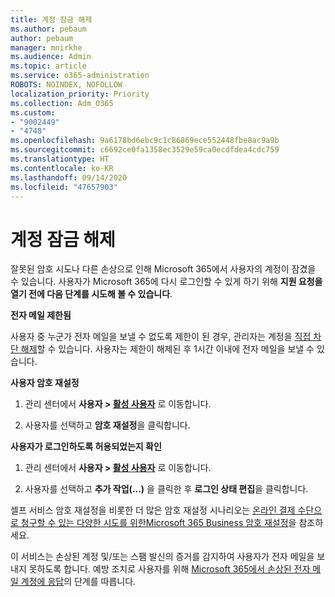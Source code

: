 ```yaml
---
title: 계정 잠금 해제
ms.author: pebaum
author: pebaum
manager: mnirkhe
ms.audience: Admin
ms.topic: article
ms.service: o365-administration
ROBOTS: NOINDEX, NOFOLLOW
localization_priority: Priority
ms.collection: Adm_O365
ms.custom:
- "9002449"
- "4748"
ms.openlocfilehash: 9a6178bd6ebc9c1c86869ece552448fbe8ac9a9b
ms.sourcegitcommit: c6692ce0fa1358ec3529e59ca0ecdfdea4cdc759
ms.translationtype: HT
ms.contentlocale: ko-KR
ms.lasthandoff: 09/14/2020
ms.locfileid: "47657903"
---
```

# <a name="unlocking-an-account"></a>계정 잠금 해제

잘못된 암호 시도나 다른 손상으로 인해 Microsoft 365에서 사용자의 계정이 잠겼을 수 있습니다. 사용자가 Microsoft 365에 다시 로그인할 수 있게 하기 위해 **지원 요청을 열기 전에 다음 단계를 시도해 볼 수 있습니다**. 

**전자 메일 제한됨**

사용자 중 누군가 전자 메일을 보낼 수 없도록 제한이 된 경우, 관리자는 계정을 [직접 차단 해제](https://docs.microsoft.com/microsoft-365/security/office-365-security/removing-user-from-restricted-users-portal-after-spam)할 수 있습니다. 사용자는 제한이 해제된 후 1시간 이내에 전자 메일을 보낼 수 있습니다.

**사용자 암호 재설정**

1. 관리 센터에서 **사용자 > [활성 사용자](https://admin.microsoft.com/Adminportal/Home?source=applauncher#/users)** 로 이동합니다.

2. 사용자를 선택하고 **암호 재설정**을 클릭합니다.

**사용자가 로그인하도록 허용되었는지 확인**

1. 관리 센터에서 **사용자 > [활성 사용자](https://admin.microsoft.com/Adminportal/Home?source=applauncher#/users)** 로 이동합니다.

2. 사용자를 선택하고 **추가 작업(...)** 을 클릭한 후 **로그인 상태 편집**을 클릭합니다.

셀프 서비스 암호 재설정을 비롯한 더 많은 암호 재설정 시나리오는 [온라인 결제 수단으로 청구할 수 있는 다양한 시도를 위한Microsoft 365 Business 암호 재설정](https://docs.microsoft.com/microsoft-365/admin/add-users/reset-passwords?view=o365-worldwide)을 참조하세요.

이 서비스는 손상된 계정 및/또는 스팸 발신의 증거를 감지하여 사용자가 전자 메일을 보내지 못하도록 합니다. 예방 조치로 사용자를 위해 [Microsoft 365에서 손상된 전자 메일 계정에 응답](https://docs.microsoft.com/microsoft-365/security/office-365-security/responding-to-a-compromised-email-account)의 단계를 따릅니다.

